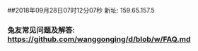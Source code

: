 ##2018年09月28日07时12分07秒 新址: 159.65.157.5
### 兔友常见问题及解答: https://github.com/wanggonging/d/blob/w/FAQ.md
